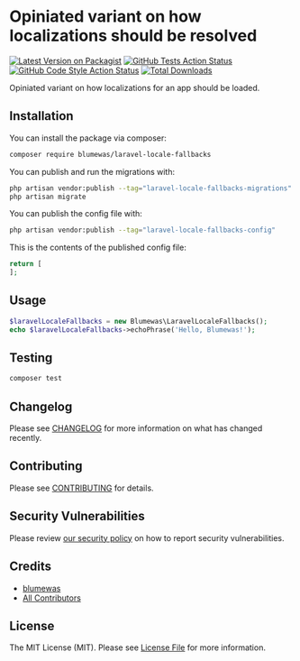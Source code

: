 # Opiniated variant on how localizations should be resolved

[![Latest Version on Packagist](https://img.shields.io/packagist/v/blumewas/laravel-locale-fallbacks.svg?style=flat-square)](https://packagist.org/packages/blumewas/laravel-locale-fallbacks)
[![GitHub Tests Action Status](https://img.shields.io/github/actions/workflow/status/blumewas/laravel-locale-fallbacks/run-tests.yml?branch=main&label=tests&style=flat-square)](https://github.com/blumewas/laravel-locale-fallbacks/actions?query=workflow%3Arun-tests+branch%3Amain)
[![GitHub Code Style Action Status](https://img.shields.io/github/actions/workflow/status/blumewas/laravel-locale-fallbacks/fix-php-code-style-issues.yml?branch=main&label=code%20style&style=flat-square)](https://github.com/blumewas/laravel-locale-fallbacks/actions?query=workflow%3A"Fix+PHP+code+style+issues"+branch%3Amain)
[![Total Downloads](https://img.shields.io/packagist/dt/blumewas/laravel-locale-fallbacks.svg?style=flat-square)](https://packagist.org/packages/blumewas/laravel-locale-fallbacks)

Opiniated variant on how localizations for an app should be loaded.

## Installation

You can install the package via composer:

```bash
composer require blumewas/laravel-locale-fallbacks
```

You can publish and run the migrations with:

```bash
php artisan vendor:publish --tag="laravel-locale-fallbacks-migrations"
php artisan migrate
```

You can publish the config file with:

```bash
php artisan vendor:publish --tag="laravel-locale-fallbacks-config"
```

This is the contents of the published config file:

```php
return [
];
```

## Usage

```php
$laravelLocaleFallbacks = new Blumewas\LaravelLocaleFallbacks();
echo $laravelLocaleFallbacks->echoPhrase('Hello, Blumewas!');
```

## Testing

```bash
composer test
```

## Changelog

Please see [CHANGELOG](CHANGELOG.md) for more information on what has changed recently.

## Contributing

Please see [CONTRIBUTING](CONTRIBUTING.md) for details.

## Security Vulnerabilities

Please review [our security policy](../../security/policy) on how to report security vulnerabilities.

## Credits

- [blumewas](https://github.com/blumewas)
- [All Contributors](../../contributors)

## License

The MIT License (MIT). Please see [License File](LICENSE.md) for more information.
